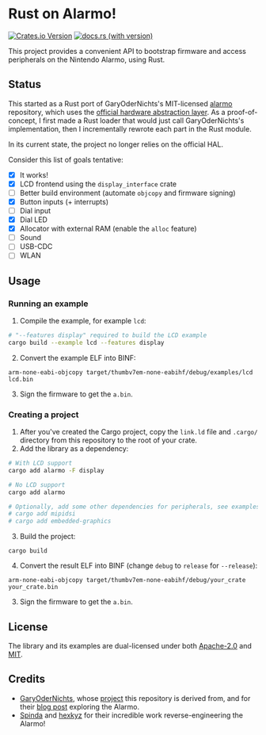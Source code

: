 # Rust on Alarmo!

[![Crates.io Version](https://img.shields.io/crates/v/alarmo)](https://crates.io/crates/alarmo)
[![docs.rs (with version)](https://img.shields.io/docsrs/alarmo/latest)](https://docs.rs/alarmo)

This project provides a convenient API to bootstrap firmware and access peripherals on the Nintendo Alarmo, using Rust.

## Status

This started as a Rust port of GaryOderNichts's MIT-licensed [alarmo](https://github.com/GaryOderNichts/alarmo)
repository, which uses the [official hardware abstraction layer](https://github.com/STMicroelectronics/STM32CubeH7). As
a proof-of-concept, I first made a Rust loader that would just call GaryOderNichts's implementation, then I
incrementally rewrote each part in the Rust module.

In its current state, the project no longer relies on the official HAL.

Consider this list of goals tentative:

- [x] It works!
- [x] LCD frontend using the `display_interface` crate
- [ ] Better build environment (automate `objcopy` and firmware signing)
- [x] Button inputs (+ interrupts)
- [ ] Dial input
- [x] Dial LED
- [x] Allocator with external RAM (enable the `alloc` feature)
- [ ] Sound
- [ ] USB-CDC
- [ ] WLAN

## Usage

### Running an example

1. Compile the example, for example `lcd`:

```sh
# "--features display" required to build the LCD example
cargo build --example lcd --features display
```

2. Convert the example ELF into BINF:

```
arm-none-eabi-objcopy target/thumbv7em-none-eabihf/debug/examples/lcd lcd.bin
```

3. Sign the firmware to get the `a.bin`.

### Creating a project

1. After you've created the Cargo project, copy the `link.ld` file and `.cargo/` directory from this repository to the
   root of your crate.
2. Add the library as a dependency:

```sh
# With LCD support
cargo add alarmo -F display

# No LCD support
cargo add alarmo

# Optionally, add some other dependencies for peripherals, see examples for details
# cargo add mipidsi
# cargo add embedded-graphics
```

3. Build the project:

```
cargo build
```

4. Convert the result ELF into BINF (change `debug` to `release` for `--release`):

```
arm-none-eabi-objcopy target/thumbv7em-none-eabihf/debug/your_crate your_crate.bin
```

3. Sign the firmware to get the `a.bin`.

## License

The library and its examples are dual-licensed under both [Apache-2.0](LICENSE-APACHE) and [MIT](LICENSE-MIT).

## Credits

* [GaryOderNichts](https://github.com/GaryOderNichts/), whose [project](https://github.com/GaryOderNichts/alarmo) this
  repository is derived from, and for
  their [blog post](https://garyodernichts.blogspot.com/2024/10/looking-into-nintendo-alarmo.html) exploring the Alarmo.
* [Spinda](https://spinda.net/) and [hexkyz](https://twitter.com/hexkyz) for their incredible work reverse-engineering
  the Alarmo!